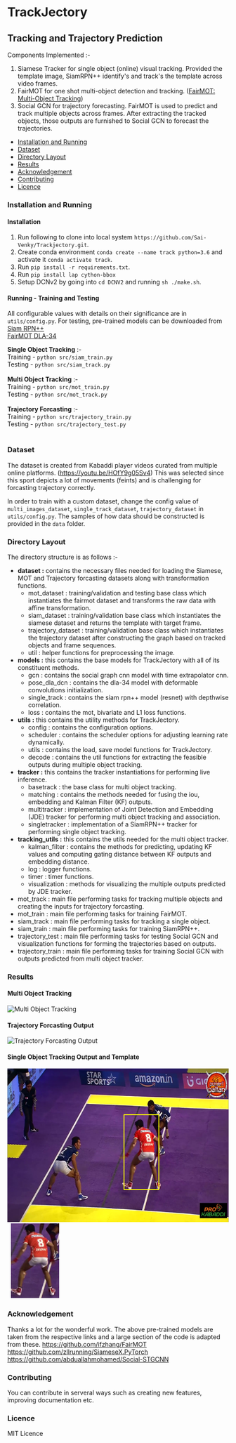 # TrackJectory
## Tracking and Trajectory Prediction 

Components Implemented :-
1. Siamese Tracker for single object (online) visual tracking. Provided the template image, SiamRPN++ identify's and track's the template across video frames.<br>
2. FairMOT for one shot multi-object detection and tracking. (<a href="https://medium.com/analytics-vidhya/fairmot-multi-object-tracking-386afe930b24">FairMOT: Multi-Object Tracking</a>)
3. Social GCN for trajectory forecasting. FairMOT is used to predict and track multiple objects across frames. After extracting the tracked objects, those outputs are furnished to Social GCN to forecast the trajectories.


<ul>
<li><a href="https://github.com/Sai-Venky/Trackjectory#installation-and-running">Installation and Running</a></li>
<li><a href="https://github.com/Sai-Venky/Trackjectory#dataset">Dataset</a></li>
<li><a href="https://github.com/Sai-Venky/Trackjectory#directory-layout">Directory Layout</a></li>
<li><a href="https://github.com/Sai-Venky/Trackjectory#results">Results</a></li>
<li><a href="https://github.com/Sai-Venky/Trackjectory#acknowledgement">Acknowledgement</a></li>
<li><a href="https://github.com/Sai-Venky/Trackjectory#contributing">Contributing</a></li>
<li><a href="https://github.com/Sai-Venky/Trackjectory#licence">Licence</a></li>
</ul>

### Installation and Running

#### Installation

1. Run following to clone into local system `https://github.com/Sai-Venky/Trackjectory.git`.
1. Create conda environment `conda create --name track python=3.6` and activate it `conda activate track`.
2. Run `pip install -r requirements.txt`.
3. Run `pip install lap cython-bbox`
3. Setup DCNv2 by going into `cd DCNV2` and running `sh ./make.sh`.

#### Running - Training and Testing

All configurable values with details on their significance are in `utils/config.py`.
For testing, pre-trained models can be downloaded from <br>
<a href="https://drive.google.com/file/d/1BV86AAjYMn50T1RfE8BkKkThlNZI1a-m/view">Siam RPN++</a> <br>
<a href="https://drive.google.com/file/d/1iqRQjsG9BawIl8SlFomMg5iwkb6nqSpi/view">FairMOT DLA-34</a> <br>
 
**Single Object Tracking** :- <br>
  Training - `python src/siam_train.py`<br>
  Testing - `python src/siam_track.py`<br><br>
**Multi Object Tracking** :-<br>
  Training - `python src/mot_train.py`<br>
  Testing - `python src/mot_track.py`<br><br>
**Trajectory Forcasting** :-<br>
  Training - `python src/trajectory_train.py`<br>
  Testing - `python src/trajectory_test.py`<br><br>
  
### Dataset

The dataset is created from Kabaddi player videos curated from multiple online platforms. (https://youtu.be/HOfY9g05Sv4)
This was selected since this sport depicts a lot of movements (feints) and is challenging for forcasting trajectory correctly.

In order to train with a custom dataset, change the config value of `multi_images_dataset`, `single_track_dataset`, `trajectory_dataset` in `utils/config.py`.
The samples of how data should be constructed is provided in the `data` folder.

### Directory Layout

The directory structure is as follows :-

* **dataset :** contains the necessary files needed for loading the Siamese, MOT and Trajectory forcasting datasets along with transformation functions.
  * mot_dataset : training/validation and testing base class which instantiates the fairmot dataset and transforms the raw data with affine transformation.
  * siam_dataset : training/validation base class which instantiates the siamese dataset and returns the template with target frame.
  * trajectory_dataset : training/validation base class which instantiates the trajectory dataset after constructing the graph based on tracked objects and frame sequences.
  * util : helper functions for preprocessing the image.
* **models :** this contains the base models for TrackJectory with all of its constituent methods.
    * gcn : contains the social graph cnn model with time extrapolator cnn.
    * pose_dla_dcn : contains the dla-34 model with deformable convolutions initialization.
    * single_track : contains the siam rpn++ model (resnet) with depthwise correlation.
    * loss : contains the mot, bivariate and L1 loss functions.
* **utils :** this contains the utility methods for TrackJectory.
    * config : contains the configuration options.
    * scheduler : contains the scheduler options for adjusting learning rate dynamically.
    * utils : contains the load, save model functions for TrackJectory.
    * decode : contains the util functions for extracting the feasible outputs during multiple object tracking.
* **tracker :** this contains the tracker instantiations for performing live inference.
    * basetrack : the base class for multi object tracking.
    * matching : contains the methods needed for fusing the iou, embedding and Kalman Filter (KF) outputs.
    * multitracker : implementation of Joint Detection and Embedding (JDE) tracker for performing multi object tracking and association.
    * singletracker : implementation of a SiamRPN++ tracker for performing single object tracking.
* **tracking_utils :** this contains the utils needed for the multi object tracker.
    * kalman_filter : contains the methods for predicting, updating KF values and computing gating distance between KF outputs and embedding distance.
    * log : logger functions.
    * timer : timer functions.
    * visualization : methods for visualizing the multiple outputs predicted by JDE tracker.
* mot_track : main file performing tasks for tracking multiple objects and creating the inputs for trajectory forcasting.
* mot_train : main file performing tasks for training FairMOT.
* siam_track : main file performing tasks for tracking a single object.
* siam_train : main file performing tasks for training SiamRPN++.
* trajectory_test : main file performing tasks for testing Social GCN and visualization functions for forming the trajectories based on outputs.
* trajectory_train : main file performing tasks for training Social GCN with outputs predicted from multi object tracker.

 ### Results
#### Multi Object Tracking
![Multi Object Tracking](out/track.gif)

#### Trajectory Forcasting Output
![Trajectory Forcasting Output ](out/traj.gif)

#### Single Object Tracking Output and Template
<img src="out/sot.png" width="635" height="350" alt="Single Object Tracking Output ">&nbsp;&nbsp;<img src="out/sot_template.png" width="110" height="170" alt="Single Object Tracking Template">

 ### Acknowledgement

Thanks a lot for the wonderful work.
The above pre-trained models are taken from the respective links and a large section of the code is adapted from these.
https://github.com/ifzhang/FairMOT<br>
https://github.com/zllrunning/SiameseX.PyTorch<br>
https://github.com/abduallahmohamed/Social-STGCNN<br>

 ### Contributing

 You can contribute in serveral ways such as creating new features, improving documentation etc.

 ### Licence

 MIT Licence
